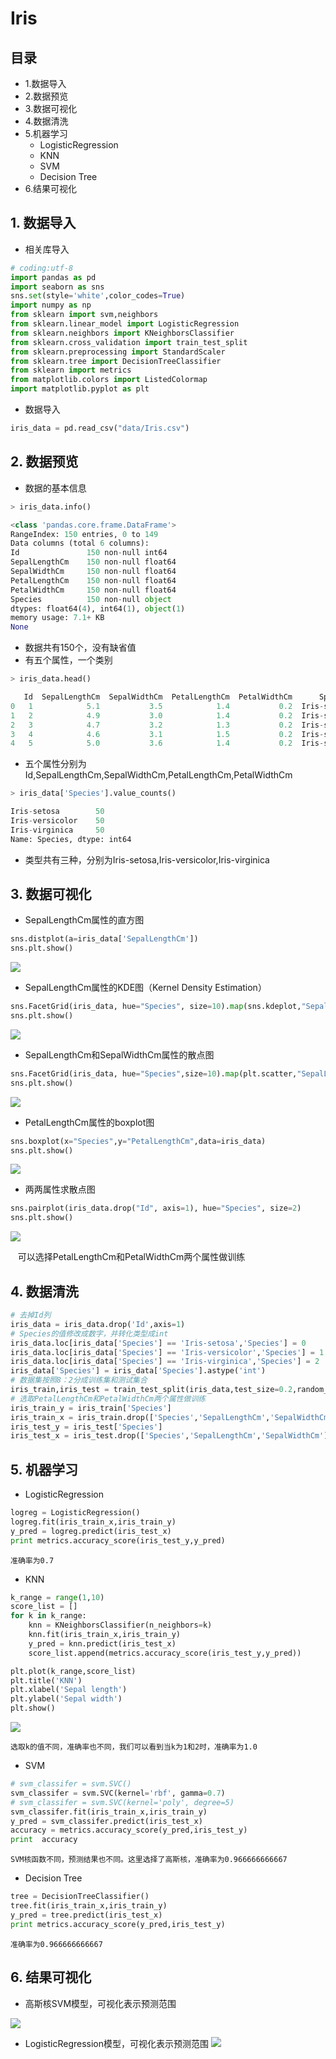 # Iris

## 目录
- 1.数据导入
- 2.数据预览
- 3.数据可视化
- 4.数据清洗
- 5.机器学习
  - LogisticRegression
  - KNN
  - SVM
  - Decision Tree
- 6.结果可视化

## 1. 数据导入
- 相关库导入
``` python
# coding:utf-8
import pandas as pd 
import seaborn as sns
sns.set(style='white',color_codes=True)
import numpy as np
from sklearn import svm,neighbors
from sklearn.linear_model import LogisticRegression
from sklearn.neighbors import KNeighborsClassifier
from sklearn.cross_validation import train_test_split
from sklearn.preprocessing import StandardScaler
from sklearn.tree import DecisionTreeClassifier
from sklearn import metrics
from matplotlib.colors import ListedColormap
import matplotlib.pyplot as plt
```
- 数据导入
``` python
iris_data = pd.read_csv("data/Iris.csv")
```

## 2. 数据预览
- 数据的基本信息
``` python
> iris_data.info()

<class 'pandas.core.frame.DataFrame'>
RangeIndex: 150 entries, 0 to 149
Data columns (total 6 columns):
Id               150 non-null int64
SepalLengthCm    150 non-null float64
SepalWidthCm     150 non-null float64
PetalLengthCm    150 non-null float64
PetalWidthCm     150 non-null float64
Species          150 non-null object
dtypes: float64(4), int64(1), object(1)
memory usage: 7.1+ KB
None
```

- 数据共有150个，没有缺省值
- 有五个属性，一个类别
  
``` python
> iris_data.head()

   Id  SepalLengthCm  SepalWidthCm  PetalLengthCm  PetalWidthCm      Species
0   1            5.1           3.5            1.4           0.2  Iris-setosa
1   2            4.9           3.0            1.4           0.2  Iris-setosa
2   3            4.7           3.2            1.3           0.2  Iris-setosa
3   4            4.6           3.1            1.5           0.2  Iris-setosa
4   5            5.0           3.6            1.4           0.2  Iris-setosa
```

 - 五个属性分别为Id,SepalLengthCm,SepalWidthCm,PetalLengthCm,PetalWidthCm
 
``` python
> iris_data['Species'].value_counts()

Iris-setosa        50
Iris-versicolor    50
Iris-virginica     50
Name: Species, dtype: int64
```

 - 类型共有三种，分别为Iris-setosa,Iris-versicolor,Iris-virginica

## 3. 数据可视化
- SepalLengthCm属性的直方图
``` python
sns.distplot(a=iris_data['SepalLengthCm'])
sns.plt.show()
```
![](raw/figure_1.png?raw=true)

- SepalLengthCm属性的KDE图（Kernel Density Estimation）
``` python
sns.FacetGrid(iris_data, hue="Species", size=10).map(sns.kdeplot,"SepalLengthCm").add_legend()
sns.plt.show()
```
![](raw/figure_2.png?raw=true)

- SepalLengthCm和SepalWidthCm属性的散点图
``` python
sns.FacetGrid(iris_data, hue="Species",size=10).map(plt.scatter,"SepalLengthCm","SepalWidthCm").add_legend()
sns.plt.show()
```
![](raw/figure_3.png?raw=true)

- PetalLengthCm属性的boxplot图
``` python
sns.boxplot(x="Species",y="PetalLengthCm",data=iris_data)
sns.plt.show()
```
![](raw/figure_4.png?raw=true)

- 两两属性求散点图
``` python
sns.pairplot(iris_data.drop("Id", axis=1), hue="Species", size=2)
sns.plt.show()
```
![](raw/figure_5.png?raw=true)
  
    可以选择PetalLengthCm和PetalWidthCm两个属性做训练
    
## 4. 数据清洗
``` python
# 去掉Id列
iris_data = iris_data.drop('Id',axis=1)
# Species的值修改成数字，并转化类型成int
iris_data.loc[iris_data['Species'] == 'Iris-setosa','Species'] = 0
iris_data.loc[iris_data['Species'] == 'Iris-versicolor','Species'] = 1
iris_data.loc[iris_data['Species'] == 'Iris-virginica','Species'] = 2
iris_data['Species'] = iris_data['Species'].astype('int')
# 数据集按照8：2分成训练集和测试集合
iris_train,iris_test = train_test_split(iris_data,test_size=0.2,random_state=1)
# 选取PetalLengthCm和PetalWidthCm两个属性做训练
iris_train_y = iris_train['Species']
iris_train_x = iris_train.drop(['Species','SepalLengthCm','SepalWidthCm'],axis=1)
iris_test_y = iris_test['Species']
iris_test_x = iris_test.drop(['Species','SepalLengthCm','SepalWidthCm'],axis=1)
```
## 5. 机器学习
- LogisticRegression
``` python
logreg = LogisticRegression()
logreg.fit(iris_train_x,iris_train_y)
y_pred = logreg.predict(iris_test_x)
print metrics.accuracy_score(iris_test_y,y_pred)
```
    
    准确率为0.7

- KNN
``` python
k_range = range(1,10)
score_list = []
for k in k_range:	
	knn = KNeighborsClassifier(n_neighbors=k)
	knn.fit(iris_train_x,iris_train_y)
	y_pred = knn.predict(iris_test_x)
	score_list.append(metrics.accuracy_score(iris_test_y,y_pred))

plt.plot(k_range,score_list)
plt.title('KNN')
plt.xlabel('Sepal length')
plt.ylabel('Sepal width')
plt.show()
```

![](raw/figure_7.png?raw=true)

    选取k的值不同，准确率也不同，我们可以看到当k为1和2时，准确率为1.0

- SVM
``` python
# svm_classifer = svm.SVC()
svm_classifer = svm.SVC(kernel='rbf', gamma=0.7)
# svm_classifer = svm.SVC(kernel='poly', degree=5)
svm_classifer.fit(iris_train_x,iris_train_y)
y_pred = svm_classifer.predict(iris_test_x)
accuracy = metrics.accuracy_score(y_pred,iris_test_y)
print  accuracy
```
    
    SVM核函数不同，预测结果也不同。这里选择了高斯核，准确率为0.966666666667

- Decision Tree
``` python
tree = DecisionTreeClassifier()
tree.fit(iris_train_x,iris_train_y)
y_pred = tree.predict(iris_test_x)
print metrics.accuracy_score(y_pred,iris_test_y)
```
    
    准确率为0.966666666667
    

## 6. 结果可视化
- 高斯核SVM模型，可视化表示预测范围
 
 ![](raw/figure_6.png?raw=true)
 
- LogisticRegression模型，可视化表示预测范围
 ![](raw/figure_9.png?raw=true)
 
